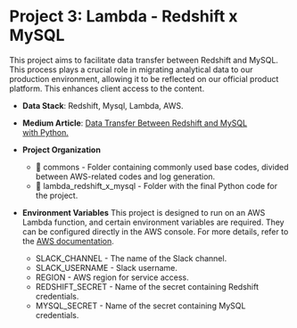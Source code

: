 # Project 3: Lambda - Redshift x MySQL

This project aims to facilitate data transfer between Redshift and MySQL. This process plays a crucial role in migrating analytical data to our production environment, allowing it to be reflected on our official product platform. This enhances client access to the content.

- **Data Stack**: Redshift, Mysql, Lambda, AWS.

- **Medium Article**: [Data Transfer Between Redshift and MySQL with Python.](https://medium.com/@alice_thomaz/0bfa0003cee9)

- **Project Organization**
  - :file_folder: commons - Folder containing commonly used base codes, divided between AWS-related codes and log generation.
  - :file_folder: lambda_redshift_x_mysql - Folder with the final Python code for the project.

- **Environment Variables**
This project is designed to run on an AWS Lambda function, and certain environment variables are required. They can be configured directly in the AWS console. For more details, refer to the [AWS documentation](https://docs.aws.amazon.com/lambda/latest/dg/configuration-envvars.html).
    - SLACK_CHANNEL - The name of the Slack channel.
    - SLACK_USERNAME - Slack username.
    - REGION - AWS region for service access.
    - REDSHIFT_SECRET - Name of the secret containing Redshift credentials.
    - MYSQL_SECRET - Name of the secret containing MySQL credentials.